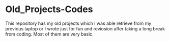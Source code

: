 # Old_Projects-Codes
This repository has my old projects which I was able retrieve from my previous laptop or I wrote just for fun and reviosion after taking a long break from coding.
Most of them are very basic.
